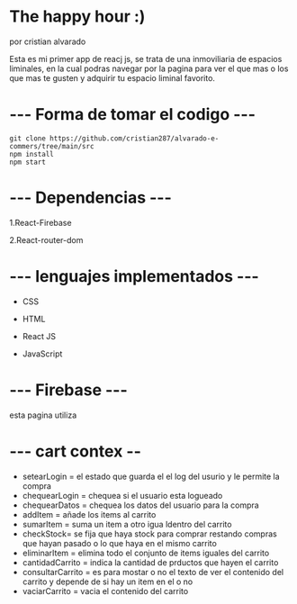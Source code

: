 # The happy hour :)
por cristian alvarado 

Esta es mi primer app de reacj js, se trata de una inmoviliaria de espacios liminales, en la cual podras navegar por la pagina para ver el que mas o los que 
mas te gusten y adquirir tu espacio liminal favorito.

 # --- Forma de tomar el codigo ---

```Installation git clone
git clone https://github.com/cristian287/alvarado-e-commers/tree/main/src
npm install 
npm start
```


# --- Dependencias ---

1.React-Firebase

2.React-router-dom


# --- lenguajes implementados ---

- CSS

- HTML

- React JS

- JavaScript
 
# --- Firebase ---
esta pagina utiliza 
# --- cart contex --

- setearLogin = el estado que guarda el el log del usurio y le permite la compra 
- chequearLogin = chequea si el usuario esta logueado  
- chequearDatos = chequea los datos del usuario para la compra 
- addItem = añade los items al carrito 
- sumarItem = suma un item a otro igua ldentro del carrito
- checkStock= se fija que haya stock para comprar restando compras que hayan pasado o lo que haya en el mismo carrito
- eliminarItem = elimina todo el conjunto de items iguales del carrito 
- cantidadCarrito = indica la cantidad de prductos que hayen el carrito
- consultarCarrito = es para mostar o no el texto de ver el contenido del carrito y depende  de si hay un item en el o no 
- vaciarCarrito = vacia el contenido del carrito 
